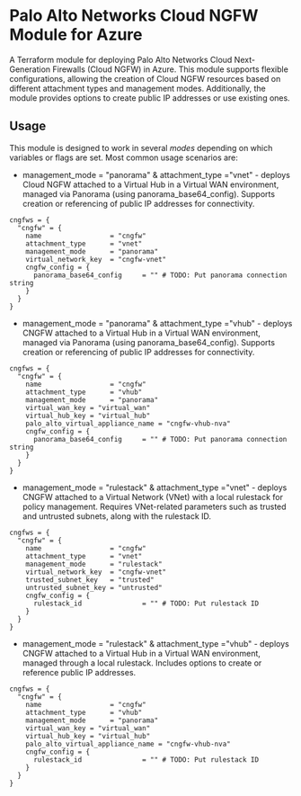 # Palo Alto Networks Cloud NGFW Module for Azure

A Terraform module for deploying Palo Alto Networks Cloud Next-Generation Firewalls (Cloud NGFW) in Azure. This module supports flexible configurations, allowing the creation of Cloud NGFW resources based on different attachment types and management modes. Additionally, the module provides options to create public IP addresses or use existing ones.

## Usage

This module is designed to work in several *modes* depending on which variables or flags are set. Most common usage scenarios are:

- management_mode = "panorama" & attachment_type ="vnet" - deploys Cloud NGFW attached to a Virtual Hub in a Virtual WAN environment, 
managed via Panorama (using panorama_base64_config). Supports creation or referencing of public IP addresses for connectivity.

```hcl
cngfws = {
  "cngfw" = {
    name                 = "cngfw"
    attachment_type      = "vnet"
    management_mode      = "panorama"
    virtual_network_key  = "cngfw-vnet"
    cngfw_config = {
      panorama_base64_config     = "" # TODO: Put panorama connection string
    }
  }
}
```
- management_mode = "panorama" & attachment_type ="vhub" - deploys CNGFW attached to a Virtual Hub in a Virtual WAN environment, 
managed via Panorama (using panorama_base64_config). Supports creation or referencing of public IP addresses for connectivity.

```hcl
cngfws = {
  "cngfw" = {
    name                 = "cngfw"
    attachment_type      = "vhub"
    management_mode      = "panorama"
    virtual_wan_key = "virtual_wan"
    virtual_hub_key = "virtual_hub"
    palo_alto_virtual_appliance_name = "cngfw-vhub-nva"
    cngfw_config = {
      panorama_base64_config     = "" # TODO: Put panorama connection string
    }
  }
}
```

- management_mode = "rulestack" & attachment_type ="vnet" - deploys CNGFW attached to a Virtual Network (VNet) with a local 
rulestack for policy management. Requires VNet-related parameters such as trusted and untrusted subnets, along with the rulestack ID.

```hcl
cngfws = {
  "cngfw" = {
    name                 = "cngfw"
    attachment_type      = "vnet"
    management_mode      = "rulestack"
    virtual_network_key  = "cngfw-vnet"
    trusted_subnet_key   = "trusted"
    untrusted_subnet_key = "untrusted"
    cngfw_config = {
      rulestack_id               = "" # TODO: Put rulestack ID
    }
  }
}
```

- management_mode = "rulestack" & attachment_type ="vhub" - deploys CNGFW attached to a Virtual Hub in a Virtual WAN environment, 
managed through a local rulestack. Includes options to create or reference public IP addresses.

```hcl
cngfws = {
  "cngfw" = {
    name                 = "cngfw"
    attachment_type      = "vhub"
    management_mode      = "panorama"
    virtual_wan_key = "virtual_wan"
    virtual_hub_key = "virtual_hub"
    palo_alto_virtual_appliance_name = "cngfw-vhub-nva"
    cngfw_config = {
      rulestack_id               = "" # TODO: Put rulestack ID
    }
  }
}
```